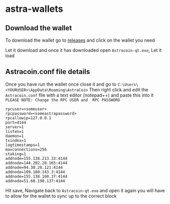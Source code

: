 # astra-wallets

## Download the wallet
To download the wallet go to [releases](https://github.com/CryptoLover705/astra-wallets/releases) and click on the wallet you need 

Let it download and once it has downloaded open `Astracoin-qt.exe`, Let it load
## Astracoin.conf file details

Once you have run the wallet once close it and go to `C:\Users\<YOURUSER>\AppData\Roaming\AstraCoin`
Then right click and edit the `Astracoin.conf` file with a text editor (notepad++) and paste this into it
`PLEASE NOTE: Change the RPC USER and  RPC PASSWORD`
```
rpcuser=<someuser>
rpcpassword=<someastrapassword>
rpcallowip=127.0.0.1
port=4144
server=1
listen=1
daemon=1
txindex=1
logtimestamps=1
maxconnections=256
staking=1
addnode=155.138.213.33:4144
addnode=144.202.28.165:4144
addnode=94.30.28.121:4144
addnode=109.180.143.3:4144
addnode=155.138.160.37:4144
addnode=51.68.198.137:4144
```
Hit save, Navigate back to `Astracoin-qt.exe` and open it again you will have to allow for the wallet to sync up to the correct block 

